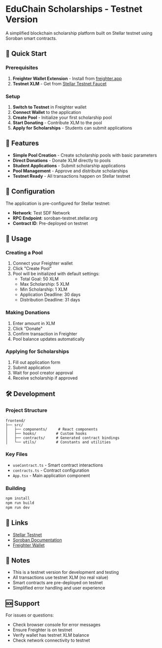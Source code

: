 # EduChain Scholarships - Testnet Version

A simplified blockchain scholarship platform built on Stellar testnet using Soroban smart contracts.

## 🚀 Quick Start

### Prerequisites
1. **Freighter Wallet Extension** - Install from [freighter.app](https://freighter.app)
2. **Testnet XLM** - Get from [Stellar Testnet Faucet](https://laboratory.stellar.org/#account-creator?network=testnet)

### Setup
1. **Switch to Testnet** in Freighter wallet
2. **Connect Wallet** to the application
3. **Create Pool** - Initialize your first scholarship pool
4. **Start Donating** - Contribute XLM to the pool
5. **Apply for Scholarships** - Students can submit applications

## 🎯 Features

- **Simple Pool Creation** - Create scholarship pools with basic parameters
- **Direct Donations** - Donate XLM directly to pools
- **Student Applications** - Submit scholarship applications
- **Pool Management** - Approve and distribute scholarships
- **Testnet Ready** - All transactions happen on Stellar testnet

## 🔧 Configuration

The application is pre-configured for Stellar testnet:
- **Network**: Test SDF Network
- **RPC Endpoint**: soroban-testnet.stellar.org
- **Contract ID**: Pre-deployed on testnet

## 📱 Usage

### Creating a Pool
1. Connect your Freighter wallet
2. Click "Create Pool" 
3. Pool will be initialized with default settings:
   - Total Goal: 50 XLM
   - Max Scholarship: 5 XLM
   - Min Scholarship: 1 XLM
   - Application Deadline: 30 days
   - Distribution Deadline: 31 days

### Making Donations
1. Enter amount in XLM
2. Click "Donate"
3. Confirm transaction in Freighter
4. Pool balance updates automatically

### Applying for Scholarships
1. Fill out application form
2. Submit application
3. Wait for pool creator approval
4. Receive scholarship if approved

## 🛠️ Development

### Project Structure
```
frontend/
├── src/
│   ├── components/     # React components
│   ├── hooks/         # Custom hooks
│   ├── contracts/     # Generated contract bindings
│   └── utils/         # Constants and utilities
```

### Key Files
- `useContract.ts` - Smart contract interactions
- `contracts.ts` - Contract configuration
- `App.tsx` - Main application component

### Building
```bash
npm install
npm run build
npm run dev
```

## 🔗 Links

- [Stellar Testnet](https://laboratory.stellar.org/#?network=testnet)
- [Soroban Documentation](https://soroban.stellar.org/)
- [Freighter Wallet](https://freighter.app)

## 📝 Notes

- This is a testnet version for development and testing
- All transactions use testnet XLM (no real value)
- Smart contracts are pre-deployed on testnet
- Simplified error handling and user experience

## 🆘 Support

For issues or questions:
- Check browser console for error messages
- Ensure Freighter is on testnet
- Verify wallet has testnet XLM balance
- Check network connectivity to testnet
